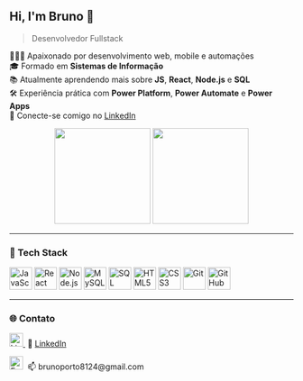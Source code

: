 ## Hi, I'm Bruno 👋  
> Desenvolvedor Fullstack

<!-- Sobre mim -->
👨🏻‍💻 Apaixonado por desenvolvimento web, mobile e automações  
🎓 Formado em **Sistemas de Informação**  
📚 Atualmente aprendendo mais sobre **JS**, **React**, **Node.js** e **SQL**  
🛠️ Experiência prática com **Power Platform**, **Power Automate** e **Power Apps**   
🔗 Conecte-se comigo no [LinkedIn](https://www.linkedin.com/in/brunoportob)  

<!-- GitHub stats -->
<div align="center">
  <img height="170em" src="https://github-readme-stats.vercel.app/api?username=brunoportob&theme=dracula&hide_border=false&include_all_commits=true&show_icons=true&count_private=true&icon_color=00ccff&title_color=00ccff&bg_color=1a1b1f&text_color=ffffff" />
  <img height="170em" src="https://github-readme-stats.vercel.app/api/top-langs/?username=brunoportob&layout=compact&langs_count=6&theme=dracula&bg_color=1a1b1f&text_color=ffffff&title_color=00ccff" />
</div>

---

### 🧰 Tech Stack
<p align="left">
  <img src="https://cdn.jsdelivr.net/gh/devicons/devicon/icons/javascript/javascript-original.svg" width="40" height="40" alt="JavaScript"/>
  <img src="https://cdn.jsdelivr.net/gh/devicons/devicon/icons/react/react-original.svg" width="40" height="40" alt="React"/>
  <img src="https://cdn.jsdelivr.net/gh/devicons/devicon/icons/nodejs/nodejs-original.svg" width="40" height="40" alt="Node.js"/>
  <img src="https://cdn.jsdelivr.net/gh/devicons/devicon/icons/mysql/mysql-original.svg" width="40" height="40" alt="MySQL"/>
  <img src="https://img.icons8.com/color/48/microsoft-sql-server.png" width="40" height="40" alt="SQL Server"/>
  <img src="https://cdn.jsdelivr.net/gh/devicons/devicon/icons/html5/html5-original.svg" width="40" height="40" alt="HTML5"/>
  <img src="https://cdn.jsdelivr.net/gh/devicons/devicon/icons/css3/css3-original.svg" width="40" height="40" alt="CSS3"/>
  <img src="https://cdn.jsdelivr.net/gh/devicons/devicon/icons/git/git-original.svg" width="40" height="40" alt="Git"/>
  <img src="https://cdn.jsdelivr.net/gh/devicons/devicon/icons/github/github-original.svg" width="40" height="40" alt="GitHub"/>
</p>

---

### 🌐 Contato
<p align="left">
  <a href="https://www.linkedin.com/in/brunoportob" target="_blank">
    <img src="https://cdn.jsdelivr.net/gh/devicons/devicon/icons/linkedin/linkedin-original.svg" width="24" height="24" alt="LinkedIn"/>
  </a>
  &nbsp;💼 <a href="https://www.linkedin.com/in/brunoportob">LinkedIn</a>
</p>

<p align="left">
  <img src="https://cdn-icons-png.flaticon.com/512/561/561127.png" width="24" height="24" alt="Email"/>
  &nbsp;📫 brunoporto8124@gmail.com
</p>


